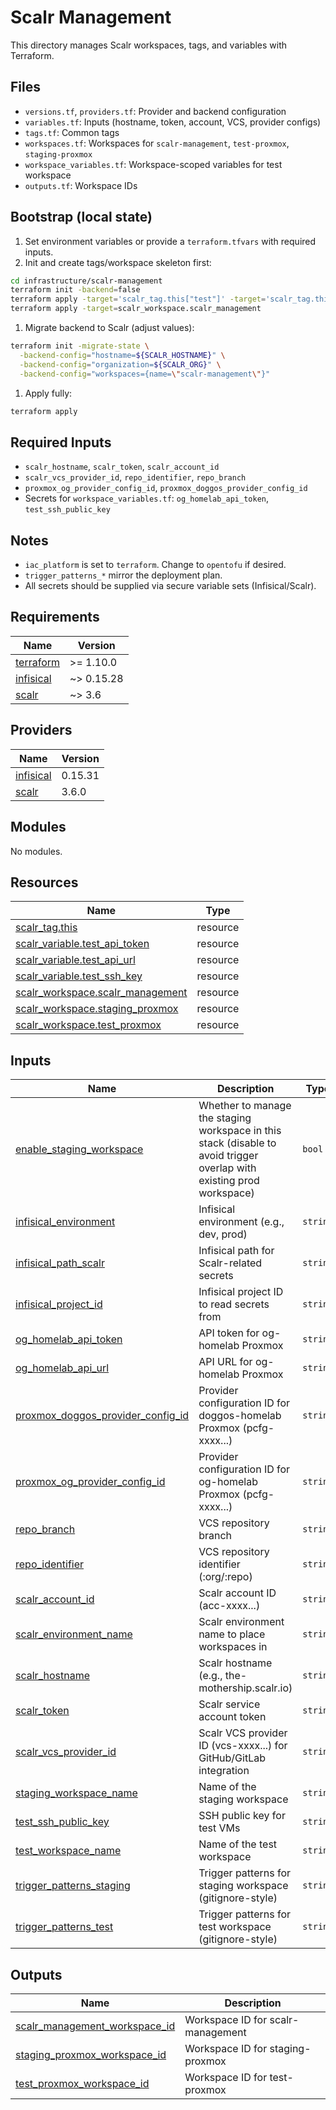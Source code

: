 # Scalr Management

This directory manages Scalr workspaces, tags, and variables with Terraform.

## Files

- `versions.tf`, `providers.tf`: Provider and backend configuration
- `variables.tf`: Inputs (hostname, token, account, VCS, provider configs)
- `tags.tf`: Common tags
- `workspaces.tf`: Workspaces for `scalr-management`, `test-proxmox`, `staging-proxmox`
- `workspace_variables.tf`: Workspace-scoped variables for test workspace
- `outputs.tf`: Workspace IDs

## Bootstrap (local state)

1. Set environment variables or provide a `terraform.tfvars` with required inputs.
1. Init and create tags/workspace skeleton first:

```bash
cd infrastructure/scalr-management
terraform init -backend=false
terraform apply -target='scalr_tag.this["test"]' -target='scalr_tag.this["production"]' -target='scalr_tag.this["og-homelab"]' -target='scalr_tag.this["doggos-homelab"]'
terraform apply -target=scalr_workspace.scalr_management
```

1. Migrate backend to Scalr (adjust values):

```bash
terraform init -migrate-state \
  -backend-config="hostname=${SCALR_HOSTNAME}" \
  -backend-config="organization=${SCALR_ORG}" \
  -backend-config="workspaces={name=\"scalr-management\"}"
```

1. Apply fully:

```bash
terraform apply
```

## Required Inputs

- `scalr_hostname`, `scalr_token`, `scalr_account_id`
- `scalr_vcs_provider_id`, `repo_identifier`, `repo_branch`
- `proxmox_og_provider_config_id`, `proxmox_doggos_provider_config_id`
- Secrets for `workspace_variables.tf`: `og_homelab_api_token`, `test_ssh_public_key`

## Notes

- `iac_platform` is set to `terraform`. Change to `opentofu` if desired.
- `trigger_patterns_*` mirror the deployment plan.
- All secrets should be supplied via secure variable sets (Infisical/Scalr).

<!-- BEGIN_TF_DOCS -->

## Requirements

| Name | Version |
|------|---------|
| <a name="requirement_terraform"></a> [terraform](#requirement\_terraform) | >= 1.10.0 |
| <a name="requirement_infisical"></a> [infisical](#requirement\_infisical) | ~> 0.15.28 |
| <a name="requirement_scalr"></a> [scalr](#requirement\_scalr) | ~> 3.6 |
## Providers

| Name | Version |
|------|---------|
| <a name="provider_infisical"></a> [infisical](#provider\_infisical) | 0.15.31 |
| <a name="provider_scalr"></a> [scalr](#provider\_scalr) | 3.6.0 |
## Modules

No modules.
## Resources

| Name | Type |
|------|------|
| [scalr_tag.this](https://registry.terraform.io/providers/Scalr/scalr/latest/docs/resources/tag) | resource |
| [scalr_variable.test_api_token](https://registry.terraform.io/providers/Scalr/scalr/latest/docs/resources/variable) | resource |
| [scalr_variable.test_api_url](https://registry.terraform.io/providers/Scalr/scalr/latest/docs/resources/variable) | resource |
| [scalr_variable.test_ssh_key](https://registry.terraform.io/providers/Scalr/scalr/latest/docs/resources/variable) | resource |
| [scalr_workspace.scalr_management](https://registry.terraform.io/providers/Scalr/scalr/latest/docs/resources/workspace) | resource |
| [scalr_workspace.staging_proxmox](https://registry.terraform.io/providers/Scalr/scalr/latest/docs/resources/workspace) | resource |
| [scalr_workspace.test_proxmox](https://registry.terraform.io/providers/Scalr/scalr/latest/docs/resources/workspace) | resource |
## Inputs

| Name | Description | Type | Default | Required |
|------|-------------|------|---------|:--------:|
| <a name="input_enable_staging_workspace"></a> [enable\_staging\_workspace](#input\_enable\_staging\_workspace) | Whether to manage the staging workspace in this stack (disable to avoid trigger overlap with existing prod workspace) | `bool` | `false` | no |
| <a name="input_infisical_environment"></a> [infisical\_environment](#input\_infisical\_environment) | Infisical environment (e.g., dev, prod) | `string` | `"dev"` | no |
| <a name="input_infisical_path_scalr"></a> [infisical\_path\_scalr](#input\_infisical\_path\_scalr) | Infisical path for Scalr-related secrets | `string` | `"/scalr"` | no |
| <a name="input_infisical_project_id"></a> [infisical\_project\_id](#input\_infisical\_project\_id) | Infisical project ID to read secrets from | `string` | `"7b832220-24c0-45bc-a5f1-ce9794a31259"` | no |
| <a name="input_og_homelab_api_token"></a> [og\_homelab\_api\_token](#input\_og\_homelab\_api\_token) | API token for og-homelab Proxmox | `string` | `""` | no |
| <a name="input_og_homelab_api_url"></a> [og\_homelab\_api\_url](#input\_og\_homelab\_api\_url) | API URL for og-homelab Proxmox | `string` | `"https://192.168.30.30:8006/api2/json"` | no |
| <a name="input_proxmox_doggos_provider_config_id"></a> [proxmox\_doggos\_provider\_config\_id](#input\_proxmox\_doggos\_provider\_config\_id) | Provider configuration ID for doggos-homelab Proxmox (pcfg-xxxx...) | `string` | `"pcfg-v0ou0vcc8n9s42gbt"` | no |
| <a name="input_proxmox_og_provider_config_id"></a> [proxmox\_og\_provider\_config\_id](#input\_proxmox\_og\_provider\_config\_id) | Provider configuration ID for og-homelab Proxmox (pcfg-xxxx...) | `string` | `"pcfg-v0ou0ver2ujd0cct0"` | no |
| <a name="input_repo_branch"></a> [repo\_branch](#input\_repo\_branch) | VCS repository branch | `string` | `"main"` | no |
| <a name="input_repo_identifier"></a> [repo\_identifier](#input\_repo\_identifier) | VCS repository identifier (:org/:repo) | `string` | `"basher83/terraform-homelab"` | no |
| <a name="input_scalr_account_id"></a> [scalr\_account\_id](#input\_scalr\_account\_id) | Scalr account ID (acc-xxxx...) | `string` | n/a | yes |
| <a name="input_scalr_environment_name"></a> [scalr\_environment\_name](#input\_scalr\_environment\_name) | Scalr environment name to place workspaces in | `string` | `"development"` | no |
| <a name="input_scalr_hostname"></a> [scalr\_hostname](#input\_scalr\_hostname) | Scalr hostname (e.g., the-mothership.scalr.io) | `string` | n/a | yes |
| <a name="input_scalr_token"></a> [scalr\_token](#input\_scalr\_token) | Scalr service account token | `string` | n/a | yes |
| <a name="input_scalr_vcs_provider_id"></a> [scalr\_vcs\_provider\_id](#input\_scalr\_vcs\_provider\_id) | Scalr VCS provider ID (vcs-xxxx...) for GitHub/GitLab integration | `string` | n/a | yes |
| <a name="input_staging_workspace_name"></a> [staging\_workspace\_name](#input\_staging\_workspace\_name) | Name of the staging workspace | `string` | `"staging-proxmox"` | no |
| <a name="input_test_ssh_public_key"></a> [test\_ssh\_public\_key](#input\_test\_ssh\_public\_key) | SSH public key for test VMs | `string` | `""` | no |
| <a name="input_test_workspace_name"></a> [test\_workspace\_name](#input\_test\_workspace\_name) | Name of the test workspace | `string` | `"test-proxmox"` | no |
| <a name="input_trigger_patterns_staging"></a> [trigger\_patterns\_staging](#input\_trigger\_patterns\_staging) | Trigger patterns for staging workspace (gitignore-style) | `string` | `"/infrastructure/environments/staging/\n/infrastructure/modules/vm/\n"` | no |
| <a name="input_trigger_patterns_test"></a> [trigger\_patterns\_test](#input\_trigger\_patterns\_test) | Trigger patterns for test workspace (gitignore-style) | `string` | `"/infrastructure/environments/test/\n/infrastructure/modules/test-vm/\n"` | no |
## Outputs

| Name | Description |
|------|-------------|
| <a name="output_scalr_management_workspace_id"></a> [scalr\_management\_workspace\_id](#output\_scalr\_management\_workspace\_id) | Workspace ID for scalr-management |
| <a name="output_staging_proxmox_workspace_id"></a> [staging\_proxmox\_workspace\_id](#output\_staging\_proxmox\_workspace\_id) | Workspace ID for staging-proxmox |
| <a name="output_test_proxmox_workspace_id"></a> [test\_proxmox\_workspace\_id](#output\_test\_proxmox\_workspace\_id) | Workspace ID for test-proxmox |
<!-- END_TF_DOCS -->
